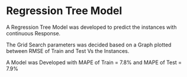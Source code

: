 # Regression Tree Model

A Regression Tree Model was developed to predict the instances with continuous Response. 

The Grid Search parameters was decided based on a Graph plotted between RMSE of Train and Test Vs the Instances. 

A Model was Developed with MAPE of Train = 7.8% and MAPE of Test = 7.9%
